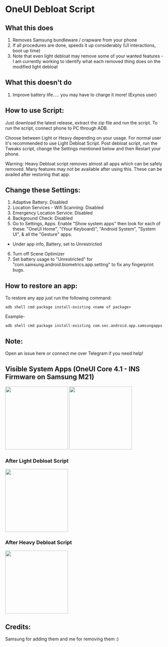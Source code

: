 # OneUI Debloat Script

## What this does

1. Removes Samsung bundleware / crapware from your phone
2. If all procedures are done, speeds it up considerably (UI interactions, boot up time)
3. Note that even light debloat may remove some of your wanted features - I am currently working to identify what each removed thing does on the modified light debloat

## What this doesn't do
1. Improve battery life..... you may have to charge it more! (Exynos user)

## How to use Script: 
Just download the latest release, extract the zip file and run the script. To run the script, connect phone to PC through ADB.

Choose between Light or Heavy depending on your usage. For normal user it's recommended to use Light Debloat Script. Post debloat script, run the Tweaks script, change the Settings mentioned below and then Restart your phone.

Warning: Heavy Debloat script removes almost all apps which can be safely removed. Many features may not be available after using this. These can be availed after restoring that app.

## Change these Settings:
1. Adaptive Battery: Disabled
2. Location Services - Wifi Scanning: Disabled
3. Emergency Location Service: Disabled
4. Background Check: Disabled
5. Go to Settings, Apps. Enable "Show system apps" then look for each of these:
"OneUI Home", "(Your Keyboard)", "Android System", "System UI", & all the "Gesture" apps.
- Under app info, Battery, set to Unrestricted
6. Turn off Scene Optimizer
7. Set battery usage to "Unrestricted" for "com.samsung.android.biometrics.app.setting" to fix any fingerprint bugs.

## How to restore an app:

To restore any app just run the following command:
~~~
adb shell cmd package install-existing <name of package>
~~~

Example- 
~~~
adb shell cmd package install-existing com.sec.android.app.samsungapps
~~~

## Note:
Open an issue here or connect me over Telegram if you need help!

## Visible System Apps (OneUI Core 4.1 - INS Firmware on Samsung M21)
<img src="1.jpg" width="200"/>  <img src="2.jpg" width="200"/>

### After Light Debloat Script
<img src="3.jpg" width="200"/>

### After Heavy Debloat Script
<img src="4.jpg" width="200"/>

## Credits:
Samsung for adding them and me for removing them :)
